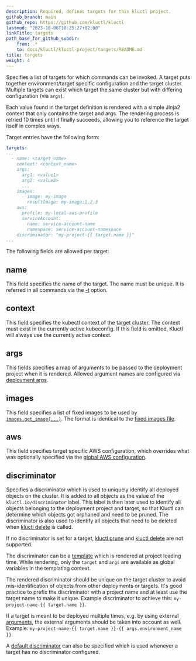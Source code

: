 ```yaml
---
description: Required, defines targets for this kluctl project.
github_branch: main
github_repo: https://github.com/kluctl/kluctl
lastmod: "2023-10-06T10:25:27+02:00"
linkTitle: targets
path_base_for_github_subdir:
    from: .*
    to: docs/kluctl/kluctl-project/targets/README.md
title: targets
weight: 4
---
```






Specifies a list of targets for which commands can be invoked. A target puts together environment/target specific
configuration and the target cluster. Multiple targets can exist which target the same cluster but with differing
configuration (via `args`).

Each value found in the target definition is rendered with a simple Jinja2 context that only contains the target and args.
The rendering process is retried 10 times until it finally succeeds, allowing you to reference
the target itself in complex ways.

Target entries have the following form:
```yaml
targets:
...
  - name: <target_name>
    context: <context_name>
    args:
      arg1: <value1>
      arg2: <value2>
      ...
    images:
      - image: my-image
        resultImage: my-image:1.2.3
    aws:
      profile: my-local-aws-profile
      serviceAccount:
        name: service-account-name
        namespace: service-account-namespace
    discriminator: "my-project-{{ target.name }}"
...
```

The following fields are allowed per target:

## name
This field specifies the name of the target. The name must be unique. It is referred in all commands via the
[-t](../../commands/common-arguments.md) option.

## context
This field specifies the kubectl context of the target cluster. The context must exist in the currently active kubeconfig.
If this field is omitted, Kluctl will always use the currently active context.

## args
This fields specifies a map of arguments to be passed to the deployment project when it is rendered. Allowed argument names
are configured via [deployment args](../../deployments/deployment-yml.md#args).

## images
This field specifies a list of fixed images to be used by [`images.get_image(...)`](../../deployments/images.md#imagesget_image).
The format is identical to the [fixed images file](../../deployments/images.md#command-line-argument---fixed-images-file).

## aws
This field specifies target specific AWS configuration, which overrides what was optionally specified via the
[global AWS configuration](../#aws).

## discriminator

Specifies a discriminator which is used to uniquely identify all deployed objects on the cluster. It is added to all
objects as the value of the `kluctl.io/discriminator` label. This label is then later used to identify all objects
belonging to the deployment project and target, so that Kluctl can determine which objects got orphaned and need to
be pruned. The discriminator is also used to identify all objects that need to be deleted when
[kluctl delete](../../commands/delete.md) is called.

If no discriminator is set for a target, [kluctl prune](../../commands/prune.md) and
[kluctl delete](../../commands/delete.md) are not supported.

The discriminator can be a [template](../../templating/) which is rendered at project loading time. While
rendering, only the `target` and `args` are available as global variables in the templating context.

The rendered discriminator should be unique on the target cluster to avoid mis-identification of objects from other
deployments or targets. It's good practice to prefix the discriminator with a project name and at least use the target
name to make it unique. Example discriminator to achieve this: `my-project-name-{{ target.name }}`.

If a target is meant to be deployed multiple times, e.g. by using external [arguments](../#args), the external
arguments should be taken into account as well. Example: `my-project-name-{{ target.name }}-{{ args.environment_name }}`.

A [default discriminator](../../kluctl-project/#discriminator) can also be specified which is used whenever
a target has no discriminator configured.
